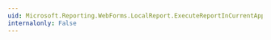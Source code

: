 ```yaml
---
uid: Microsoft.Reporting.WebForms.LocalReport.ExecuteReportInCurrentAppDomain(System.Security.Policy.Evidence)
internalonly: False
---
```

